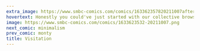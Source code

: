 ```yaml
---
extra_image: https://www.smbc-comics.com/comics/163362357820211007after.png
hovertext: Honestly you could've just started with our collective browser history.
image: https://www.smbc-comics.com/comics/1633623532-20211007.png
next_comic: minimalism
prev_comic: monty
title: Visitation
---
```


